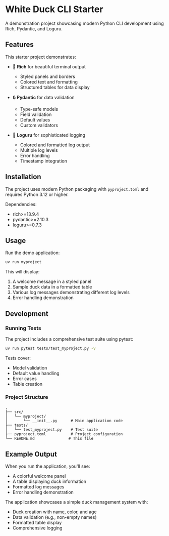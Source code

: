 # White Duck CLI Starter

A demonstration project showcasing modern Python CLI development using Rich, Pydantic, and Loguru.

## Features

This starter project demonstrates:

- 🎨 **Rich** for beautiful terminal output
  - Styled panels and borders
  - Colored text and formatting
  - Structured tables for data display

- 🔒 **Pydantic** for data validation
  - Type-safe models
  - Field validation
  - Default values
  - Custom validators

- 📝 **Loguru** for sophisticated logging
  - Colored and formatted log output
  - Multiple log levels
  - Error handling
  - Timestamp integration

## Installation

The project uses modern Python packaging with `pyproject.toml` and requires Python 3.12 or higher.

Dependencies:
- rich>=13.9.4
- pydantic>=2.10.3
- loguru>=0.7.3

## Usage

Run the demo application:

```bash
uv run myproject
```

This will display:
1. A welcome message in a styled panel
2. Sample duck data in a formatted table
3. Various log messages demonstrating different log levels
4. Error handling demonstration

## Development

### Running Tests

The project includes a comprehensive test suite using pytest:

```bash
uv run pytest tests/test_myproject.py -v
```

Tests cover:
- Model validation
- Default value handling
- Error cases
- Table creation

### Project Structure

```
.
├── src/
│   └── myproject/
│       └── __init__.py      # Main application code
├── tests/
│   └── test_myproject.py    # Test suite
├── pyproject.toml           # Project configuration
└── README.md               # This file
```

## Example Output

When you run the application, you'll see:
- A colorful welcome panel
- A table displaying duck information
- Formatted log messages
- Error handling demonstration

The application showcases a simple duck management system with:
- Duck creation with name, color, and age
- Data validation (e.g., non-empty names)
- Formatted table display
- Comprehensive logging
